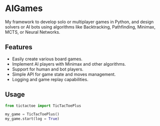 # AIGames

My framework to develop solo or multiplayer games in Python, and design solvers or AI bots using algorithms like Backtracking, Pathfinding, Minimax, MCTS, or Neural Networks.

## Features

- Easily create various board games.
- Implement AI players with Minimax and other algorithms.
- Support for human and bot players.
- Simple API for game state and moves management.
- Logging and game replay capabilities.

## Usage

```python
from tictactoe import TicTacToePlus

my_game = TicTacToePlus()
my_game.start(log = True)
```
